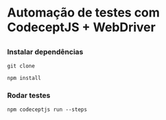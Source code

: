 # Automação de testes com CodeceptJS + WebDriver

##

### Instalar dependências

```
git clone
```

```
npm install
```

### Rodar testes

```
npm codeceptjs run --steps
```
